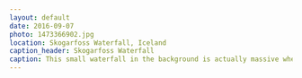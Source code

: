 ```yaml
---
layout: default
date: 2016-09-07
photo: 1473366902.jpg
location: Skogarfoss Waterfall, Iceland
caption_header: Skogarfoss Waterfall
caption: This small waterfall in the background is actually massive when you get close to it. The water in the foreground is actually a small lake formed from the water coming from the waterfall, which is 60 meters high!
---
```


